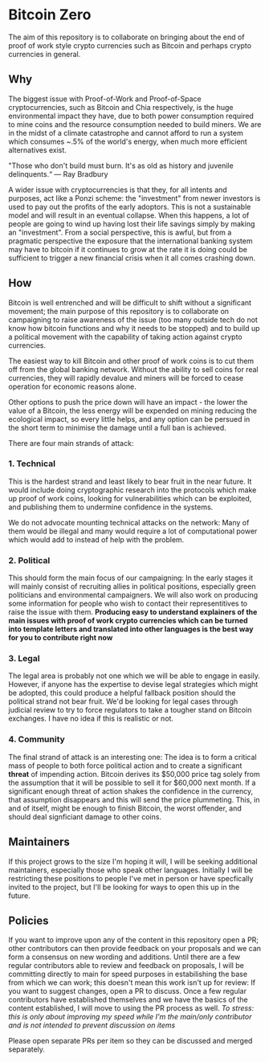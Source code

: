 # Bitcoin Zero

The aim of this repository is to collaborate on bringing about the end of proof of work style crypto currencies such as Bitcoin and perhaps crypto currencies in general.

## Why

The biggest issue with Proof-of-Work and Proof-of-Space cryptocurrencies, such as Bitcoin and Chia respectively, is the huge environmental impact they have, due to both power consumption required to mine coins and the resource consumption needed to build miners. We are in the midst of a climate catastrophe and cannot afford to run a system which consumes ~.5% of the world's energy, when much more efficient alternatives exist. 

 "Those who don't build must burn. It's as old as history and juvenile delinquents.“ —  Ray Bradbury

A wider issue with cryptocurrencies is that they, for all intents and purposes, act like a Ponzi scheme: the "investment" from newer investors is used to pay out the profits of the early adoptors. This is not a sustainable model and will result in an eventual collapse. When this happens, a lot of people are going to wind up having lost their life savings simply by making an "investment". From a social perspective, this is awful, but from a pragmatic perspective the exposure that the international banking system may have to bitcoin if it continues to grow at the rate it is doing could be sufficient to trigger a new financial crisis when it all comes crashing down.

## How

Bitcoin is well entrenched and will be difficult to shift without a significant movement; the main purpose of this repository is to collaborate on campaigning to raise awareness of the issue (too many outside tech do not know how bitcoin functions and why it needs to be stopped) and to build up a political movement with the capability of taking action against crypto currencies. 

The easiest way to kill Bitcoin and other proof of work coins is to cut them off from the global banking network. Without the ability to sell coins for real currencies, they will rapidly devalue and miners will be forced to cease operation for economic reasons alone. 

Other options to push the price down will have an impact - the lower the value of a Bitcoin, the less energy will be expended on mining reducing the ecological impact, so every little helps, and any option can be persued in the short term to minimise the damage until a full ban is achieved.

There are four main strands of attack:

### 1. Technical

This is the hardest strand and least likely to bear fruit in the near future. It would include doing cryptographic research into the protocols which make up proof of work coins, looking for vulnerabilities which can be exploited, and publishing them to undermine confidence in the systems. 

We do not advocate mounting technical attacks on the network: Many of them would be illegal and many would require a lot of computational power which would add to instead of help with the problem.

### 2. Political

This should form the main focus of our campaigning: In the early stages it will mainly consist of recruiting allies in political positions, especially green politicians and environmental campaigners. We will also work on producing some information for people who wish to contact their representitives to raise the issue with them. **Producing easy to understand explainers of the main issues with proof of work crypto currencies which can be turned into template letters and translated into other languages is the best way for you to contribute right now**

### 3. Legal

The legal area is probably not one which we will be able to engage in easily. However, if anyone has the expertise to devise legal strategies which might be adopted, this could produce a helpful fallback position should the political strand not bear fruit. We'd be looking for legal cases through judicial review to try to force regulators to take a tougher stand on Bitcoin exchanges. I have no idea if this is realistic or not. 

### 4. Community

The final strand of attack is an interesting one: The idea is to form a critical  mass of people to both force political action and to create a significant **threat** of impending action. Bitcoin derives its $50,000 price tag solely from the assumption that it will be possible to sell it for $60,000 next month. If a significant enough threat of action shakes the confidence in the currency, that assumption disappears and this will send the price plummeting. This, in and of itself, might be enough to finish Bitcoin, the worst offender, and should deal signficiant damage to other coins. 

## Maintainers

If this project grows to the size I'm hoping it will, I will be seeking additional maintainers, especially those who speak other languages. Initially I will be 
restricting these positions to people I've met in person or have specfically invited to the project, but I'll be looking for ways to open this up in the future.

## Policies

If you want to improve upon any of the content in this repository open a PR; other contributors can then provide feedback on your proposals and we can form a 
consensus on new wording and additions. Until there are a few regular contributors able to review and feedback on proposals, I will be committing directly to 
main for speed purposes in estabilishing the base from which we can work; this doesn't mean this work isn't up for review: If you want to suggest changes, open a PR to discuss. Once a few regular contributors have established themselves and we have the basics of the content established, I will move to using the PR process
as well. *To stress: this is only about improving my speed while I'm the main/only contributor and is not intended to prevent discussion on items*

Please open separate PRs per item so they can be discussed and merged separately. 
